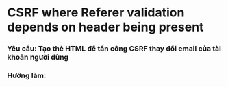 # CSRF where Referer validation depends on header being present

### Yêu cầu: Tạo thẻ HTML để tấn công CSRF thay đổi email của tài khoản người dùng

### Hướng làm: 
